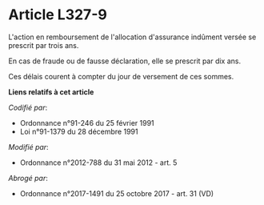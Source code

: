 # Article L327-9

L'action en remboursement de l'allocation d'assurance indûment versée se prescrit par trois ans.

En cas de fraude ou de fausse déclaration, elle se prescrit par dix ans.

Ces délais courent à compter du jour de versement de ces sommes.

**Liens relatifs à cet article**

_Codifié par_:

  - Ordonnance n°91-246 du 25 février 1991
  - Loi n°91-1379 du 28 décembre 1991

_Modifié par_:

  - Ordonnance n°2012-788 du 31 mai 2012 - art. 5

_Abrogé par_:

  - Ordonnance n°2017-1491 du 25 octobre 2017 - art. 31 (VD)
